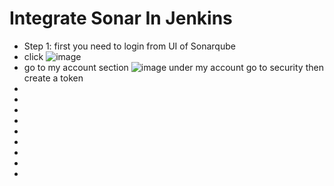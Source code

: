 # Integrate Sonar In Jenkins

* Step 1: first you need to login from UI of Sonarqube
* click
![image](https://github.com/user-attachments/assets/0f35b105-04e2-43ca-9784-6063c7a6d21c)
* go to my account section
  ![image](https://github.com/user-attachments/assets/93697b3b-8ced-4f60-bbfc-12bb28623bf8)
under my account go to security then create a token 
*
*
*
*
*
*
*
*
*
